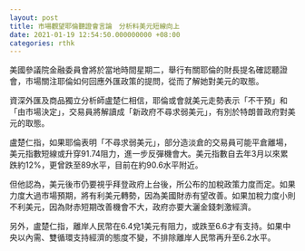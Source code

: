 ```yaml
---
layout: post
title: 市場觀望耶倫聽證會言論　分析料美元短線向上
date: 2021-01-19 12:54:50.000000000 +08:00
categories: rthk
---
```


美國參議院金融委員會將於當地時間星期二，舉行有關耶倫的財長提名確認聽證會，市場關注耶倫如何回應外匯政策的提問，從而了解她對美元的取態。

資深外匯及商品獨立分析師盧楚仁相信，耶倫或會就美元走勢表示「不干預」和「由市場決定」，交易員將解讀成「新政府不尋求弱美元」，有別於特朗普政府對美元的取態。

盧楚仁指，如果耶倫表明「不尋求弱美元」，部分造淡倉的交易員可能平倉離場，美元指數短線或升穿91.74阻力，進一步反彈機會大。美元指數自去年3月以來累跌約12%，更曾跌至89水平，目前在約90.6水平附近。

但他認為，美元後市仍要視乎拜登政府上台後，所公布的加稅政策力度而定。如果力度大過市場預期，將有利美元轉勢，因為美國財赤有望改善。如果加稅力度小則不利美元，因為財赤短期改善機會不大，政府亦要大灑金錢刺激經濟。

另外，盧楚仁指，離岸人民幣在6.4兌1美元有阻力，或跌至6.6才有支持。如果中央以內需、雙循環支持經濟的態度不變，不排除離岸人民幣再升至6.2水平。
